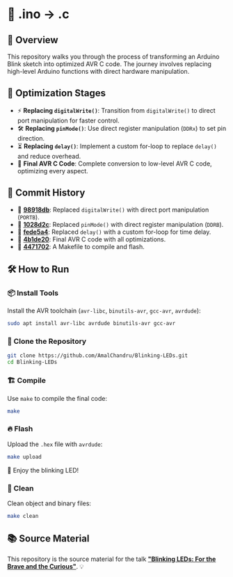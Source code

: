 # 📌 .ino -> .c

## 📝 Overview
This repository walks you through the process of transforming an Arduino Blink sketch into optimized AVR C code. The journey involves replacing high-level Arduino functions with direct hardware manipulation.

## 🔧 Optimization Stages
- ⚡ **Replacing `digitalWrite()`**: Transition from `digitalWrite()` to direct port manipulation for faster control.
- 🛠 **Replacing `pinMode()`**: Use direct register manipulation (`DDRx`) to set pin direction.
- ⏳ **Replacing `delay()`**: Implement a custom for-loop to replace `delay()` and reduce overhead.
- 🎯 **Final AVR C Code**: Complete conversion to low-level AVR C code, optimizing every aspect.

## 📜 Commit History
- 🔵 **[98918db](https://github.com/AmalChandru/Blinking-LEDs/commit/98918db6975ce1adb744acdb69660f5daf91587f)**: Replaced `digitalWrite()` with direct port manipulation (`PORTB`).
- 🔵 **[1028d2c](https://github.com/AmalChandru/Blinking-LEDs/commit/1028d2c90d6b540713abbcbbe9ffc6af6ca94e0b)**: Replaced `pinMode()` with direct register manipulation (`DDRB`).
- 🔵 **[fede5a4](https://github.com/AmalChandru/Blinking-LEDs/commit/fede5a437513da22d48f762a576efe34cedac99e)**: Replaced `delay()` with a custom for-loop for time delay.
- 🔵 **[4b1de20](https://github.com/AmalChandru/Blinking-LEDs/commit/4b1de204b7b84c6b345201b29f361e136b8d8444)**: Final AVR C code with all optimizations.
- 🔵 **[4471702](https://github.com/AmalChandru/Blinking-LEDs/commit/44717023661095e0ce6e657a475755ed8c092f0f)**: A Makefile to compile and flash.

## 🛠 How to Run

### 📦 Install Tools
Install the AVR toolchain (`avr-libc`, `binutils-avr`, `gcc-avr`, `avrdude`):

```sh
sudo apt install avr-libc avrdude binutils-avr gcc-avr 
```

### 📂 Clone the Repository

```sh
git clone https://github.com/AmalChandru/Blinking-LEDs.git
cd Blinking-LEDs
```

### 🏗 Compile
Use `make` to compile the final code:

```sh
make
```

### 🔥 Flash
Upload the `.hex` file with `avrdude`:

```sh
make upload
```
🎉 Enjoy the blinking LED!

### 🧹 Clean
Clean object and binary files:
```sh
make clean
```

## 📚 Source Material
This repository is the source material for the talk **["Blinking LEDs: For the Brave and the Curious"](https://github.com/AmalChandru/Blinking-LEDs/blob/main/Blinking%20LEDs%3A%20For%20the%20Brave%20and%20Curious.pdf)**. 💡

